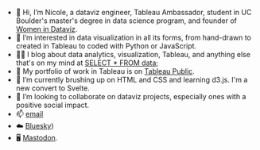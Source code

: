 - 👋 Hi, I’m Nicole, a dataviz engineer, Tableau Ambassador, student in UC Boulder's master's degree in data science program, and founder of [Women in Dataviz](https://www.craft.do/s/KdYJAxSQyrF4PA).
- 👀 I’m interested in data visualization in all its forms, from hand-drawn to created in Tableau to coded with Python or JavaScript.  
- ✍🏼 I blog about data analytics, visualization, Tableau, and anything else that's on my mind at [SELECT * FROM data;](https://medium.com/select-from-data)
- 🎨 My portfolio of work in Tableau is on [Tableau Public](https://public.tableau.com/app/profile/nicole.mark).
- 🌱 I’m currently brushing up on HTML and CSS and learning d3.js. I'm a new convert to Svelte.
- 💞️ I’m looking to collaborate on dataviz projects, especially ones with a positive social impact.
- 📫 [email](hello@nicoledesignsdata.com)
- ☁️ [Bluesky](https://bsky.app/profile/nicolemark.bsky.social))
- 🖥 [Mastodon](https://vis.social/@nicolemark).

<!---
nicolelily/nicolelily is a ✨ special ✨ repository because its `README.md` (this file) appears on your GitHub profile.
You can click the Preview link to take a look at your changes.
--->
